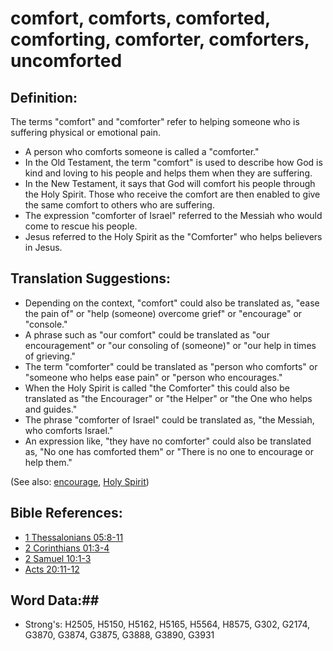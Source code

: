 # comfort, comforts, comforted, comforting, comforter, comforters, uncomforted #

## Definition: ##

The terms "comfort" and "comforter" refer to helping someone who is suffering physical or emotional pain.

* A person who comforts someone is called a "comforter."
* In the Old Testament, the term "comfort" is used to describe how God is kind and loving to his people and helps them when they are suffering.
* In the New Testament, it says that God will comfort his people through the Holy Spirit. Those who receive the comfort are then enabled to give the same comfort to others who are suffering.
* The expression "comforter of Israel" referred to the Messiah who would come to rescue his people.
* Jesus referred to the Holy Spirit as the "Comforter" who helps believers in Jesus.

## Translation Suggestions: ##

* Depending on the context, "comfort" could also be translated as, "ease the pain of" or "help (someone) overcome grief" or "encourage" or "console."
* A phrase such as "our comfort" could be translated as "our encouragement" or "our consoling of (someone)" or "our help in times of grieving."
* The term "comforter" could be translated as "person who comforts" or "someone who helps ease pain" or "person who encourages."
* When the Holy Spirit is called "the Comforter" this could also be translated as "the Encourager" or "the Helper" or "the One who helps and guides."
* The phrase "comforter of Israel" could be translated as, "the Messiah, who comforts Israel."
* An expression like, "they have no comforter" could also be translated as, "No one has comforted them" or "There is no one to encourage or help them."

(See also: [encourage](..//encourage.md), [Holy Spirit](../kt/holyspirit.md))

## Bible References: ##

* [1 Thessalonians 05:8-11](rc://en/tn/help/1th/05/08)
* [2 Corinthians 01:3-4](rc://en/tn/help/2co/01/03)
* [2 Samuel 10:1-3](rc://en/tn/help/2sa/10/01)
* [Acts 20:11-12](rc://en/tn/help/act/20/11)

## Word Data:##

* Strong's: H2505, H5150, H5162, H5165, H5564, H8575, G302, G2174, G3870, G3874, G3875, G3888, G3890, G3931
